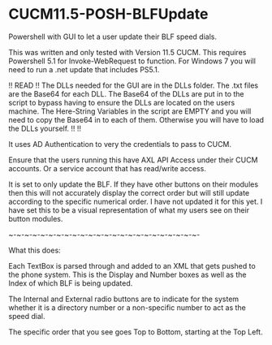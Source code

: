# CUCM11.5-POSH-BLFUpdate
Powershell with GUI to let a user update their BLF speed dials.

This was written and only tested with Version 11.5 CUCM.
This requires Powershell 5.1 for Invoke-WebRequest to function.
For Windows 7 you will need to run a .net update that includes PS5.1.

!! READ !!
The DLLs needed for the GUI are in the DLLs folder. The .txt files are the Base64 for each DLL.
The Base64 of the DLLs are put in to the script to bypass having to ensure the DLLs are located on the users machine.
The Here-String Variables in the script are EMPTY and you will need to copy the Base64 in to each of them.
Otherwise you will have to load the DLLs yourself.
!!      !!

It uses AD Authentication to very the credentials to pass to CUCM.

Ensure that the users running this have AXL API Access under their CUCM accounts. Or a service account that has read/write access.

It is set to only update the BLF. If they have other buttons on their modules then this will not accurately display the correct order but will still update according to the specific numerical order. I have not updated it for this yet. I have set this to be a visual representation of what my users see on their button modules.

~-~-~-~-~-~-~-~-~-~-~-~-~-~-~-~-~-~-~-~-~-~-~-~-

What this does:

Each TextBox is parsed through and added to an XML that gets pushed to the phone system. This is the Display and Number boxes as well as the Index of which BLF is being updated.

The Internal and External radio buttons are to indicate for the system whether it is a directory number or a non-specific number to act as the speed dial.

The specific order that you see goes Top to Bottom, starting at the Top Left.
